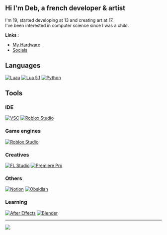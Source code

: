 ## Hi I'm Deb, a french developer & artist
I'm 19, started developing at 13 and creating art at 17.
<br>
I've been interested in computer science since I was a child.

**Links** :
 - [My Hardware](Hardware.md) 
 - [Socials](https://miwa.lol/deb)

## Languages
[![Luau](https://img.shields.io/badge/Luau-00a2ff?style=for-the-badge&logo=Roblox)](https://luau.org/)
[![Lua 5.1](https://img.shields.io/badge/Lua%205.1-000080?style=for-the-badge&logo=lua)](https://www.lua.org/)
[![Python](https://img.shields.io/badge/Python-FFD43B?style=for-the-badge&logo=Python)](https://www.python.org/)

## Tools

### IDE
[![VSC](https://img.shields.io/badge/VSCode-007ACC?style=for-the-badge&logo=visual%20studio%20code)](https://code.visualstudio.com/)
[![Roblox Studio](https://img.shields.io/badge/Roblox%20Studio-050505?style=for-the-badge&logo=Roblox%20Studio&logoColor=white)](https://create.roblox.com/landing)

### Game engines
[![Roblox Studio](https://img.shields.io/badge/Roblox%20Studio-050505?style=for-the-badge&logo=Roblox%20Studio&logoColor=white)](https://create.roblox.com/landing)

### Creatives
[![FL Studio](https://img.shields.io/badge/FL%20Studio-1EC173?style=for-the-badge&logo=FL%20Studio&logoSize=fl%20studio)](https://www.image-line.com/)
[![Premiere Pro](https://img.shields.io/badge/Premiere%20Pro-00005b?style=for-the-badge&logo=Premiere%20Pro)](https://www.adobe.com/fr/products/premiere.html)

### Others
[![Notion](https://img.shields.io/badge/Notion-ffffff?style=for-the-badge&logo=notion&logoColor=black)](https://www.notion.so/)
[![Obsidian](https://img.shields.io/badge/Obsidian-8B5CF6?style=for-the-badge&logo=obsidian)](https://obsidian.md/)

### Learning
[![After Effects](https://img.shields.io/badge/After%20Effects-00005b?style=for-the-badge&logo=After%20Effects)](https://www.adobe.com/fr/products/aftereffects.html)
[![Blender](https://img.shields.io/badge/Blender-E87D0D?style=for-the-badge&logo=blender&logoColor=white)](https://www.blender.org/)


---
<a href="https://github.com/anuraghazra/github-readme-stats">
  <img align="center" src="https://github-readme-stats.vercel.app/api/top-langs/?username=Deb84&layout=compact&theme=transparent"/>
</a>
